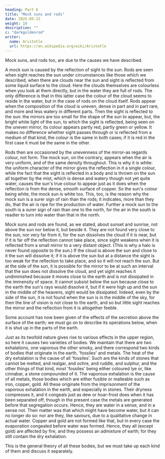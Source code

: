 ```yaml
---
heading: Part 6
title: "Mock suns and rods"
date: 2025-05-22
weight: 18
description: ""
c: "darkgoldenrod"
writer:
  name: Aristotle 
  url: https://en.wikipedia.org/wiki/Aristotle
---
```




Mock suns, and rods too, are due to the causes we have described.

A mock sun is caused by the reflection of sight to the sun. Rods are seen when sight reaches the sun under circumstances like those which we described, when there are clouds near the sun and sight is reflected
from some liquid surface to the cloud. Here the clouds themselves
are colourless when you look at them directly, but in the water they
are full of rods. The only difference is that in this latter case
the colour of the cloud seems to reside in the water, but in the case
of rods on the cloud itself. Rods appear when the composition of the
cloud is uneven, dense in part and in part rare, and more and less
watery in different parts. Then the sight is reflected to the sun:
the mirrors are too small for the shape of the sun to appear, but,
the bright white light of the sun, to which the sight is reflected,
being seen on the uneven mirror, its colour appears partly red, partly
green or yellow. It makes no difference whether sight passes through
or is reflected from a medium of that kind; the colour is the same
in both cases; if it is red in the first case it must be the same
in the other. 

Rods then are occasioned by the unevenness of the mirror-as regards
colour, not form. The mock sun, on the contrary, appears when the
air is very uniform, and of the same density throughout. This is why
it is white: the uniform character of the mirror gives the reflection
in it a single colour, while the fact that the sight is reflected
in a body and is thrown on the sun all together by the mist, which
is dense and watery though not yet quite water, causes the sun's true
colour to appear just as it does when the reflection is from the dense,
smooth surface of copper. So the sun's colour being white, the mock
sun is white too. This, too, is the reason why the mock sun is a surer
sign of rain than the rods; it indicates, more than they do, that
the air is ripe for the production of water. Further a mock sun to
the south is a surer sign of rain than one to the north, for the air
in the south is readier to turn into water than that in the north.

Mock suns and rods are found, as we stated, about sunset and sunrise,
not above the sun nor below it, but beside it. They are not found
very close to the sun, nor very far from it, for the sun dissolves
the cloud if it is near, but if it is far off the reflection cannot
take place, since sight weakens when it is reflected from a small
mirror to a very distant object. (This is why a halo is never found
opposite to the sun.) If the cloud is above the sun and close to it
the sun will dissolve it; if it is above the sun but at a distance
the sight is too weak for the reflection to take place, and so it
will not reach the sun. But at the side of the sun, it is possible
for the mirror to be at such an interval that the sun does not dissolve
the cloud, and yet sight reaches it undiminished because it moves
close to the earth and is not dissipated in the immensity of space.
It cannot subsist below the sun because close to the earth the sun's
rays would dissolve it, but if it were high up and the sun in the
middle of the heavens, sight would be dissipated. Indeed, even by
the side of the sun, it is not found when the sun is in the middle
of the sky, for then the line of vision is not close to the earth,
and so but little sight reaches the mirror and the reflection from
it is altogether feeble. 

Some account has now been given of the effects of the secretion above
the surface of the earth; we must go on to describe its operations
below, when it is shut up in the parts of the earth. 

Just as its twofold nature gives rise to various effects in the upper
region, so here it causes two varieties of bodies. We maintain that
there are two exhalations, one vaporous the other smoky, and there
correspond two kinds of bodies that originate in the earth, 'fossiles'
and metals. The heat of the dry exhalation is the cause of all 'fossiles'.
Such are the kinds of stones that cannot be melted, and realgar, and
ochre, and ruddle, and sulphur, and the other things of that kind,
most 'fossiles' being either coloured lye or, like cinnabar, a stone
compounded of it. The vaporous exhalation is the cause of all metals,
those bodies which are either fusible or malleable such as iron, copper,
gold. All these originate from the imprisonment of the vaporous exhalation
in the earth, and especially in stones. Their dryness compresses it,
and it congeals just as dew or hoar-frost does when it has been separated
off, though in the present case the metals are generated before that
segregation occurs. Hence, they are water in a sense, and in a sense
not. Their matter was that which might have become water, but it can
no longer do so: nor are they, like savours, due to a qualitative
change in actual water. Copper and gold are not formed like that,
but in every case the evaporation congealed before water was formed.
Hence, they all (except gold) are affected by fire, and they possess
an admixture of earth; for they still contain the dry exhalation.

This is the general theory of all these bodies, but we must take up
each kind of them and discuss it separately. 


